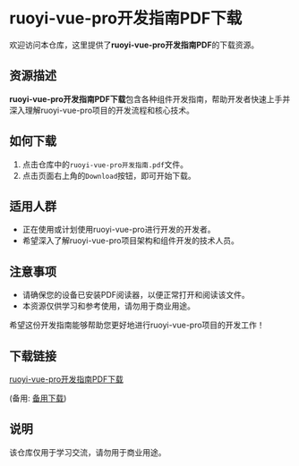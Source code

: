 # ruoyi-vue-pro开发指南PDF下载

欢迎访问本仓库，这里提供了**ruoyi-vue-pro开发指南PDF**的下载资源。

## 资源描述

**ruoyi-vue-pro开发指南PDF下载**包含各种组件开发指南，帮助开发者快速上手并深入理解ruoyi-vue-pro项目的开发流程和核心技术。

## 如何下载

1. 点击仓库中的`ruoyi-vue-pro开发指南.pdf`文件。
2. 点击页面右上角的`Download`按钮，即可开始下载。

## 适用人群

- 正在使用或计划使用ruoyi-vue-pro进行开发的开发者。
- 希望深入了解ruoyi-vue-pro项目架构和组件开发的技术人员。

## 注意事项

- 请确保您的设备已安装PDF阅读器，以便正常打开和阅读该文件。
- 本资源仅供学习和参考使用，请勿用于商业用途。

希望这份开发指南能够帮助您更好地进行ruoyi-vue-pro项目的开发工作！

## 下载链接
[ruoyi-vue-pro开发指南PDF下载](https://pan.quark.cn/s/f9ee6258597b) 

(备用: [备用下载](https://pan.baidu.com/s/1SBX9hgv4bMZPSrtidBFj9w?pwd=ymxm))

## 说明

该仓库仅用于学习交流，请勿用于商业用途。
